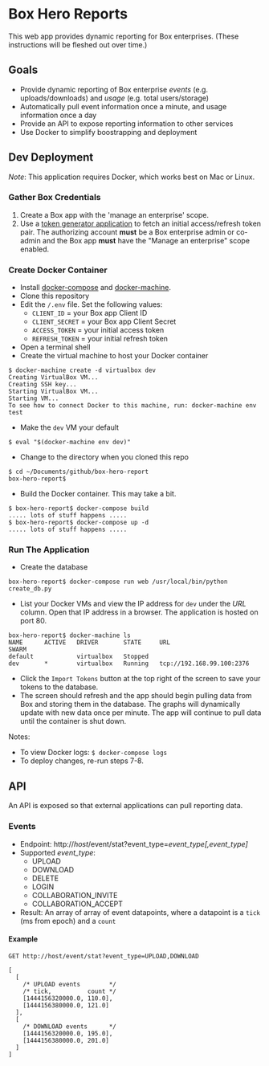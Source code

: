 # Box Hero Reports

This web app provides dynamic reporting for Box enterprises. (These instructions will be fleshed out over time.)

## Goals

* Provide dynamic reporting of Box enterprise *events* (e.g. uploads/downloads) and *usage* (e.g. total users/storage)
* Automatically pull event information once a minute, and usage information once a day
* Provide an API to expose reporting information to other services
* Use Docker to simplify boostrapping and deployment

## Dev Deployment

*Note*: This application requires Docker, which works best on Mac or Linux.

### Gather Box Credentials

1. Create a Box app with the 'manage an enterprise' scope.
2. Use a [token generator application](https://box-oauth2-mvc.azurewebsites.net) to fetch an initial access/refresh token pair. The authorizing account **must** be a Box enterprise admin or co-admin and the Box app **must** have the "Manage an enterprise" scope enabled.

### Create Docker Container

* Install [docker-compose](http://docs.docker.com/compose/install/) and [docker-machine](https://docs.docker.com/machine/#installation).
* Clone this repository
* Edit the `/.env` file. Set the following values:
   * `CLIENT_ID` = your Box app Client ID
   * `CLIENT_SECRET` = your Box app Client Secret
   * `ACCESS_TOKEN` = your initial access token
   * `REFRESH_TOKEN` = your initial refresh token
* Open a terminal shell
* Create the virtual machine to host your Docker container
```
$ docker-machine create -d virtualbox dev
Creating VirtualBox VM...
Creating SSH key...
Starting VirtualBox VM...
Starting VM...
To see how to connect Docker to this machine, run: docker-machine env test
```
* Make the `dev` VM your default
```
$ eval "$(docker-machine env dev)"
```
* Change to the directory when you cloned this repo
```
$ cd ~/Documents/github/box-hero-report
box-hero-report$
```
* Build the Docker container. This may take a bit.
```
$ box-hero-report$ docker-compose build
..... lots of stuff happens .....
$ box-hero-report$ docker-compose up -d
..... lots of stuff happens .....
```
### Run The Application

* Create the database
```
box-hero-report$ docker-compose run web /usr/local/bin/python create_db.py
```
* List your Docker VMs and view the IP address for `dev` under the *URL* column. Open that IP address in a browser. The application is hosted on port 80.
```
box-hero-report$ docker-machine ls
NAME      ACTIVE   DRIVER       STATE     URL                         SWARM
default            virtualbox   Stopped
dev       *        virtualbox   Running   tcp://192.168.99.100:2376
```
* Click the `Import Tokens` button at the top right of the screen to save your tokens to the database.
* The screen should refresh and the app should begin pulling data from Box and storing them in the database. The graphs will dynamically update with new data once per minute. The app will continue to pull data until the container is shut down.

Notes:
* To view Docker logs: `$ docker-compose logs`
* To deploy changes, re-run steps 7-8.

## API

An API is exposed so that external applications can pull reporting data.

### Events

* Endpoint: http://*host*/event/stat?event_type=*event_type[,event_type]*
* Supported *event_type*:
  * UPLOAD
  * DOWNLOAD
  * DELETE
  * LOGIN
  * COLLABORATION_INVITE
  * COLLABORATION_ACCEPT
* Result: An array of array of event datapoints, where a datapoint is a `tick` (ms from epoch) and a `count`

#### Example
```
GET http://host/event/stat?event_type=UPLOAD,DOWNLOAD

[
  [
    /* UPLOAD events        */
    /* tick,          count */
    [1444156320000.0, 110.0],
    [1444156380000.0, 121.0]
  ],
  [
    /* DOWNLOAD events      */
    [1444156320000.0, 195.0],
    [1444156380000.0, 201.0]
  ]
]
```
